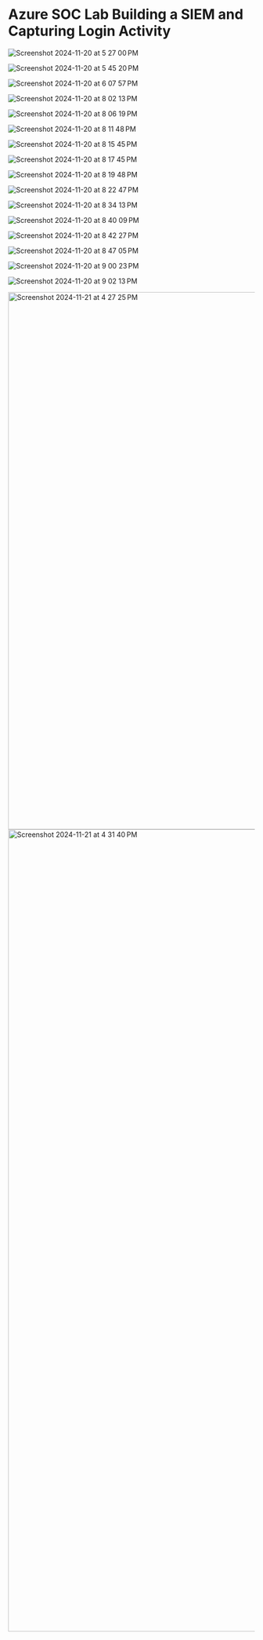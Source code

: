 # Azure SOC Lab Building a SIEM and Capturing Login Activity

![Screenshot 2024-11-20 at 5 27 00 PM](https://github.com/user-attachments/assets/18d6315c-20f5-4bdb-8c30-8b16204a2137)

![Screenshot 2024-11-20 at 5 45 20 PM](https://github.com/user-attachments/assets/1ef8c634-8e58-43ae-826c-19f6c2c5a3d6)

![Screenshot 2024-11-20 at 6 07 57 PM](https://github.com/user-attachments/assets/d7fa5b00-0495-418c-94ab-c94bd7a48322)

![Screenshot 2024-11-20 at 8 02 13 PM](https://github.com/user-attachments/assets/d3c7d573-66cf-4c08-836a-3de8e2840c79)

![Screenshot 2024-11-20 at 8 06 19 PM](https://github.com/user-attachments/assets/435f936f-f18c-4611-9116-c8060bf1ba71)

![Screenshot 2024-11-20 at 8 11 48 PM](https://github.com/user-attachments/assets/3bde8703-d618-4c91-9d5b-a920c9957c7f)

![Screenshot 2024-11-20 at 8 15 45 PM](https://github.com/user-attachments/assets/baaf89d8-508e-46b9-acaf-472eaae6eb2a)


![Screenshot 2024-11-20 at 8 17 45 PM](https://github.com/user-attachments/assets/8919b964-caee-402c-ba58-16258686e9c1)

![Screenshot 2024-11-20 at 8 19 48 PM](https://github.com/user-attachments/assets/85121c4c-8d50-4a6f-b941-e79c0d6482fe)

![Screenshot 2024-11-20 at 8 22 47 PM](https://github.com/user-attachments/assets/002b43c7-8b9d-4544-a4c2-df48409d8488)

![Screenshot 2024-11-20 at 8 34 13 PM](https://github.com/user-attachments/assets/121fdfca-7f37-4f96-8653-071ccd29bf9e)

![Screenshot 2024-11-20 at 8 40 09 PM](https://github.com/user-attachments/assets/4fe47ce0-f3e4-44a4-89d4-88efebf049b7)

![Screenshot 2024-11-20 at 8 42 27 PM](https://github.com/user-attachments/assets/83137033-d335-47d1-aba4-5dc6f243ccd9)

![Screenshot 2024-11-20 at 8 47 05 PM](https://github.com/user-attachments/assets/ec1132af-e243-4e8f-895e-52d8bc4aca88)

![Screenshot 2024-11-20 at 9 00 23 PM](https://github.com/user-attachments/assets/516d9756-1a26-459f-9b0a-beb94c9b23d3)

![Screenshot 2024-11-20 at 9 02 13 PM](https://github.com/user-attachments/assets/2c46d44d-275a-44cc-9eb0-1e8fca45d596)

<img width="1095" alt="Screenshot 2024-11-21 at 4 27 25 PM" src="https://github.com/user-attachments/assets/d2abf828-20d2-4124-ae90-de9fc9dc46e8">

<img width="1635" alt="Screenshot 2024-11-21 at 4 31 40 PM" src="https://github.com/user-attachments/assets/3b647bf2-2b7b-4b91-9096-5d2f93ae9c58">


